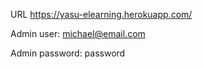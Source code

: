 URL
https://yasu-elearning.herokuapp.com/

Admin user: michael@email.com

Admin password: password

